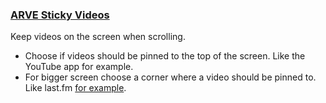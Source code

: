 
### [ARVE Sticky Videos][23] ###

Keep videos on the screen when scrolling.

*  Choose if videos should be pinned to the top of the screen. Like the YouTube app for example.
*  For bigger screen choose a corner where a video should be pinned to. Like last.fm [for example][23].

  [23]: https://nextgenthemes.com/plugins/arve-sticky-videos/
